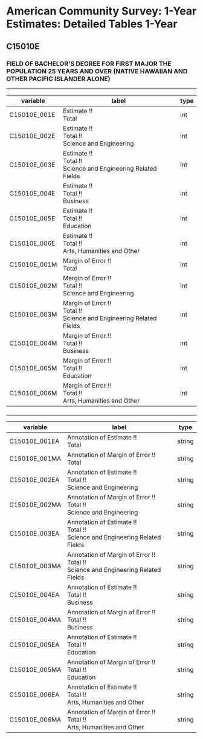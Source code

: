 # American Community Survey: 1-Year Estimates: Detailed Tables 1-Year

## C15010E

### FIELD OF BACHELOR'S DEGREE FOR FIRST MAJOR THE POPULATION 25 YEARS AND OVER (NATIVE HAWAIIAN AND OTHER PACIFIC ISLANDER ALONE)

___

| variable | label | type |
| ----- | ----- | ----- |
| C15010E_001E | Estimate !!<br>Total | int |
| C15010E_002E | Estimate !!<br>Total !!<br>Science and Engineering | int |
| C15010E_003E | Estimate !!<br>Total !!<br>Science and Engineering Related Fields | int |
| C15010E_004E | Estimate !!<br>Total !!<br>Business | int |
| C15010E_005E | Estimate !!<br>Total !!<br>Education | int |
| C15010E_006E | Estimate !!<br>Total !!<br>Arts, Humanities and Other | int |
| C15010E_001M | Margin of Error !!<br>Total | int |
| C15010E_002M | Margin of Error !!<br>Total !!<br>Science and Engineering | int |
| C15010E_003M | Margin of Error !!<br>Total !!<br>Science and Engineering Related Fields | int |
| C15010E_004M | Margin of Error !!<br>Total !!<br>Business | int |
| C15010E_005M | Margin of Error !!<br>Total !!<br>Education | int |
| C15010E_006M | Margin of Error !!<br>Total !!<br>Arts, Humanities and Other | int |
### 

___

| variable | label | type |
| ----- | ----- | ----- |
| C15010E_001EA | Annotation of Estimate !!<br>Total | string |
| C15010E_001MA | Annotation of Margin of Error !!<br>Total | string |
| C15010E_002EA | Annotation of Estimate !!<br>Total !!<br>Science and Engineering | string |
| C15010E_002MA | Annotation of Margin of Error !!<br>Total !!<br>Science and Engineering | string |
| C15010E_003EA | Annotation of Estimate !!<br>Total !!<br>Science and Engineering Related Fields | string |
| C15010E_003MA | Annotation of Margin of Error !!<br>Total !!<br>Science and Engineering Related Fields | string |
| C15010E_004EA | Annotation of Estimate !!<br>Total !!<br>Business | string |
| C15010E_004MA | Annotation of Margin of Error !!<br>Total !!<br>Business | string |
| C15010E_005EA | Annotation of Estimate !!<br>Total !!<br>Education | string |
| C15010E_005MA | Annotation of Margin of Error !!<br>Total !!<br>Education | string |
| C15010E_006EA | Annotation of Estimate !!<br>Total !!<br>Arts, Humanities and Other | string |
| C15010E_006MA | Annotation of Margin of Error !!<br>Total !!<br>Arts, Humanities and Other | string |

